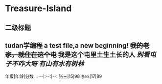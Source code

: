 # Treasure-Island
## 二级标题
tudan学编程
a test file,a new beginning!
~~我的老家，就住在这个屯~~
**我是这个屯里土生土长的人**
*别看屯子不咋大呀*
***有山有水有树林***
---
年级|年龄|分数
：--|:--:|--:
张三|15|98
李四|17|89
